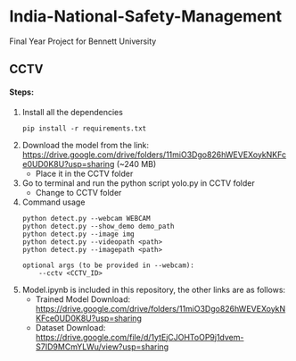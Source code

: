 # India-National-Safety-Management
Final Year Project for Bennett University
## CCTV
#### Steps:
1. Install all the dependencies
    ```
    pip install -r requirements.txt
    ```
2. Download the model from the link: https://drive.google.com/drive/folders/11miO3Dgo826hWEVEXoykNKFce0UD0K8U?usp=sharing (~240 MB)
    - Place it in the CCTV folder
3. Go to terminal and run the python script yolo.py in CCTV folder
    - Change to CCTV folder
4. Command usage
    ```
    python detect.py --webcam WEBCAM
    python detect.py --show_demo demo_path
    python detect.py --image img
    python detect.py --videopath <path>
    python detect.py --imagepath <path>
    
    optional args (to be provided in --webcam):
        --cctv <CCTV_ID>
    ```
5. Model.ipynb is included in this repository, the other links are as follows:
    - Trained Model Download: https://drive.google.com/drive/folders/11miO3Dgo826hWEVEXoykNKFce0UD0K8U?usp=sharing
    - Dataset Download: https://drive.google.com/file/d/1ytEjCJOHToOP9j1dvem-S7ID9MCmYLWu/view?usp=sharing
